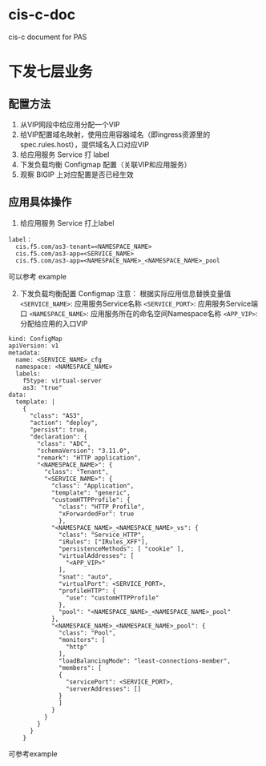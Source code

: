 # cis-c-doc
cis-c document for PAS

# 下发七层业务
## 配置方法
1. 从VIP网段中给应用分配一个VIP
2. 给VIP配置域名映射，使用应用容器域名（即ingress资源里的spec.rules.host），提供域名入口对应VIP
2. 给应用服务 Service 打 label
3. 下发负载均衡 Configmap 配置（关联VIP和应用服务）
4. 观察 BIGIP 上对应配置是否已经生效


## 应用具体操作
1. 给应用服务 Service 打上label
```
label：
  cis.f5.com/as3-tenant=<NAMESPACE_NAME>
  cis.f5.com/as3-app=<SERVICE_NAME>
  cis.f5.com/as3-app=<NAMESPACE_NAME>_<NAMESPACE_NAME>_pool
```
可以参考 example 


2. 下发负载均衡配置 Configmap
注意： 根据实际应用信息替换变量值
`<SERVICE_NAME>`:  应用服务Service名称
`<SERVICE_PORT>`:  应用服务Service端口
`<NAMESPACE_NAME>`: 应用服务所在的命名空间Namespace名称
`<APP_VIP>`: 分配给应用的入口VIP

```
kind: ConfigMap
apiVersion: v1
metadata:
  name: <SERVICE_NAME>_cfg
  namespace: <NAMESPACE_NAME>
  labels:
    f5type: virtual-server
    as3: "true"
data:
  template: |
    {
      "class": "AS3",
      "action": "deploy",
      "persist": true, 
      "declaration": {
        "class": "ADC",
        "schemaVersion": "3.11.0",
        "remark": "HTTP application",
        "<NAMESPACE_NAME>": {
          "class": "Tenant",
          "<SERVICE_NAME>": {
            "class": "Application",
            "template": "generic",
            "customHTTPProfile": {
              "class": "HTTP_Profile",
              "xForwardedFor": true
              },
            "<NAMESPACE_NAME>_<NAMESPACE_NAME>_vs": {
              "class": "Service_HTTP",
              "iRules": ["IRules_XFF"],
              "persistenceMethods": [ "cookie" ],
              "virtualAddresses": [
                "<APP_VIP>"
              ],
              "snat": "auto",
              "virtualPort": <SERVICE_PORT>,
              "profileHTTP": {
                "use": "customHTTPProfile"
              },
              "pool": "<NAMESPACE_NAME>_<NAMESPACE_NAME>_pool"
            },
            "<NAMESPACE_NAME>_<NAMESPACE_NAME>_pool": {
              "class": "Pool",
              "monitors": [
                "http"
              ],
              "loadBalancingMode": "least-connections-member",
              "members": [
              {
                "servicePort": <SERVICE_PORT>,
                "serverAddresses": []
              }
              ]
            }
          }
        }
      }
    }
```
可参考example
